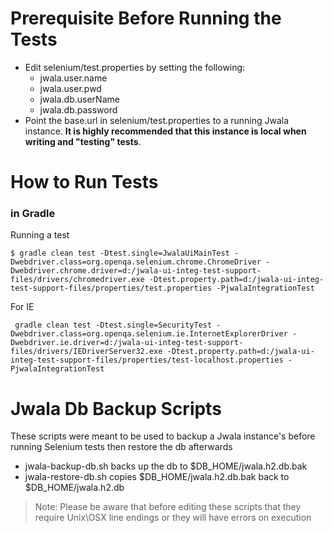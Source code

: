 # Prerequisite Before Running the Tests
- Edit selenium/test.properties by setting the following:
    -   jwala.user.name
    -   jwala.user.pwd
    -   jwala.db.userName
    -   jwala.db.password
- Point the base.url in selenium/test.properties to a running Jwala instance. **It is highly recommended that this instance is local when writing and "testing" tests**.


# How to Run Tests

### in Gradle
Running a test
```ssh
$ gradle clean test -Dtest.single=JwalaUiMainTest -Dwebdriver.class=org.openqa.selenium.chrome.ChromeDriver -Dwebdriver.chrome.driver=d:/jwala-ui-integ-test-support-files/drivers/chromedriver.exe -Dtest.property.path=d:/jwala-ui-integ-test-support-files/properties/test.properties -PjwalaIntegrationTest
```

For IE

```
 gradle clean test -Dtest.single=SecurityTest -Dwebdriver.class=org.openqa.selenium.ie.InternetExplorerDriver -Dwebdriver.ie.driver=d:/jwala-ui-integ-test-support-files/drivers/IEDriverServer32.exe -Dtest.property.path=d:/jwala-ui-integ-test-support-files/properties/test-localhost.properties -PjwalaIntegrationTest
```

# Jwala Db Backup Scripts

These scripts were meant to be used to backup a Jwala instance's before running Selenium tests then restore the db
afterwards

- jwala-backup-db.sh backs up the db to $DB_HOME/jwala.h2.db.bak
- jwala-restore-db.sh copies $DB_HOME/jwala.h2.db.bak back to $DB_HOME/jwala.h2.db

> Note: Please be aware that before editing these scripts that they require Unix\OSX line endings or they will have errors
on execution